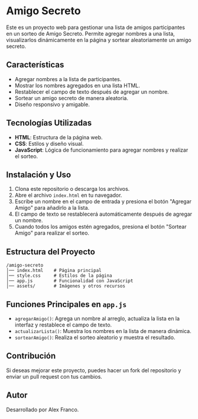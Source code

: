 # Amigo Secreto

Este es un proyecto web para gestionar una lista de amigos participantes en un sorteo de Amigo Secreto. Permite agregar nombres a una lista, visualizarlos dinámicamente en la página y sortear aleatoriamente un amigo secreto.

## Características
- Agregar nombres a la lista de participantes.
- Mostrar los nombres agregados en una lista HTML.
- Restablecer el campo de texto después de agregar un nombre.
- Sortear un amigo secreto de manera aleatoria.
- Diseño responsivo y amigable.

## Tecnologías Utilizadas
- **HTML**: Estructura de la página web.
- **CSS**: Estilos y diseño visual.
- **JavaScript**: Lógica de funcionamiento para agregar nombres y realizar el sorteo.

## Instalación y Uso
1. Clona este repositorio o descarga los archivos.
2. Abre el archivo `index.html` en tu navegador.
3. Escribe un nombre en el campo de entrada y presiona el botón "Agregar Amigo" para añadirlo a la lista.
4. El campo de texto se restablecerá automáticamente después de agregar un nombre.
5. Cuando todos los amigos estén agregados, presiona el botón "Sortear Amigo" para realizar el sorteo.

## Estructura del Proyecto
```
/amigo-secreto
│── index.html    # Página principal
│── style.css     # Estilos de la página
│── app.js        # Funcionalidad con JavaScript
│── assets/       # Imágenes y otros recursos
```

## Funciones Principales en `app.js`
- `agregarAmigo()`: Agrega un nombre al arreglo, actualiza la lista en la interfaz y restablece el campo de texto.
- `actualizarLista()`: Muestra los nombres en la lista de manera dinámica.
- `sortearAmigo()`: Realiza el sorteo aleatorio y muestra el resultado.

## Contribución
Si deseas mejorar este proyecto, puedes hacer un fork del repositorio y enviar un pull request con tus cambios.

## Autor
Desarrollado por Alex Franco.

